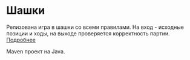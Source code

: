 # Шашки

Релизована игра в шашки со всеми правилами. На вход - исходные позиции и ходы, на выходе проверяется корректность партии. [Подробнее](https://docs.google.com/document/d/14xSltEnQ9cMR4nAzuS7qcQc4Scjf2P1W9YJmzNqsph0/edit?usp=sharing)

Maven проект на Java.
